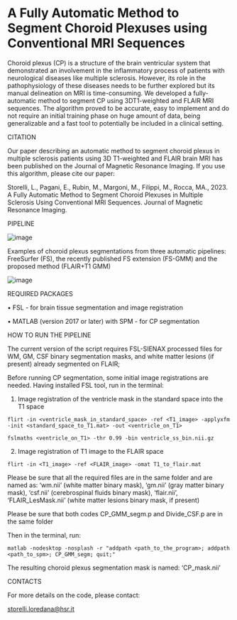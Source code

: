# A Fully Automatic Method to Segment Choroid Plexuses using Conventional MRI Sequences

Choroid plexus (CP) is a structure of the brain ventricular system that demonstrated an involvement in the inflammatory process of patients with neurological diseases like multiple sclerosis. However, its role in the pathophysiology of these diseases needs to be further explored but its manual delineation on MRI is time-consuming. We developed a fully-automatic method to segment CP using 3DT1-weighted and FLAIR MRI sequences. The algorithm proved to be accurate, easy to implement and do not require an initial training phase on huge amount of data, being generalizable and a fast tool to potentially be included in a clinical setting.

CITATION

Our paper describing an automatic method to segment choroid plexus in multiple sclerosis patients using 3D T1-weighted and FLAIR brain MRI has been published on the Journal of Magnetic Resonance Imaging. If you use this algorithm, please cite our paper: 

Storelli, L., Pagani, E., Rubin, M., Margoni, M., Filippi, M., Rocca, MA., 2023. A Fully Automatic Method to Segment Choroid Plexuses in Multiple Sclerosis Using Conventional MRI Sequences. Journal of Magnetic Resonance Imaging.

PIPELINE

![image](https://github.com/lorestore/NRU-CP_segmentation/assets/64906745/6a9b41f5-8bdf-4032-88ca-048ef95edb44)


Examples of choroid plexus segmentations from three automatic pipelines: FreeSurfer (FS), the recently published FS extension (FS-GMM) and the proposed method (FLAIR+T1 GMM) 

![image](https://github.com/lorestore/NRU-CP_segmentation/assets/64906745/f2eafe76-f1bd-4b84-99e6-f7feba059a7c)

REQUIRED PACKAGES

•	FSL - for brain tissue segmentation and image registration

•	MATLAB (version 2017 or later) with SPM - for CP segmentation

HOW TO RUN THE PIPELINE

The current version of the script requires FSL-SIENAX processed files for WM, GM, CSF binary segmentation masks, and white matter lesions (if present) already segmented on FLAIR;

Before running CP segmentation, some initial image registrations are needed. Having installed FSL tool, run in the terminal:

  1.	Image registration of the ventricle mask in the standard space into the T1 space

    flirt -in <ventricle_mask_in_standard_space> -ref <T1_image> -applyxfm -init <standard_space_to_T1.mat> -out <ventricle_on_T1>

    fslmaths <ventricle_on_T1> -thr 0.99 -bin ventricle_ss_bin.nii.gz

  2.	Image registration of T1 image to the FLAIR space

    flirt -in <T1_image> -ref <FLAIR_image> -omat T1_to_flair.mat 

Please be sure that all the required files are in the same folder and are named as: ‘wm.nii’ (white matter binary mask), ‘gm.nii’ (gray matter binary mask), ‘csf.nii’ (cerebrospinal fluids binary mask), ‘flair.nii’, ‘FLAIR_LesMask.nii’ (white matter lesions binary mask, if present)

Please be sure that both codes CP_GMM_segm.p and Divide_CSF.p are in the same folder

Then in the terminal, run:

    matlab -nodesktop -nosplash -r "addpath <path_to_the_program>; addpath <path_to_spm>; CP_GMM_segm; quit;"

The resulting choroid plexus segmentation mask is named: ‘CP_mask.nii’

CONTACTS

For more details on the code, please contact:

storelli.loredana@hsr.it



